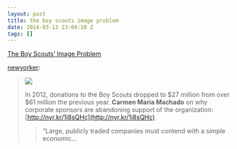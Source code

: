 ```yaml
---
layout: post
title: the boy scouts image problem
date: 2014-03-13 23:04:18 Z
tags: []
---
```

[The Boy Scouts’ Image Problem](http://newyorker.tumblr.com/post/79494077163/the-boy-scouts-image-problem)

[newyorker](http://newyorker.tumblr.com/post/79494077163/the-boy-scouts-image-problem):

> ![](https://66.media.tumblr.com/3f815241814b68ddd254c13d9709cd9a/tumblr_inline_pk66n05XcS1snpcgy_540.jpg)
> 
> In 2012, donations to the Boy Scouts dropped to $27 million from over $61 million the previous year. **Carmen Maria Machado** on why corporate sponsors are abandoning support of the organization: [http://nyr.kr/1i8sQHc](http://nyr.kr/1i8sQHc)
> 
> > “Large, publicly traded companies must contend with a simple economic…
